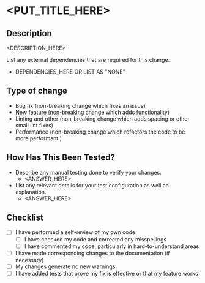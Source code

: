 # <PUT_TITLE_HERE>

## Description

<DESCRIPTION_HERE>

List any external dependencies that are required for this change.

- DEPENDENCIES_HERE OR LIST AS "NONE"

## Type of change

- Bug fix (non-breaking change which fixes an issue)
- New feature (non-breaking change which adds functionality)
- Linting and other (non-breaking change which adds spacing or other small lint fixes)
- Performance (non-breaking change which refactors the code to be more performant )

## How Has This Been Tested?

- Describe any manual testing done to verify your changes.
  - <ANSWER_HERE>
- List any relevant details for your test configuration as well an explanation.
  - <ANSWER_HERE>

## Checklist

- [ ] I have performed a self-review of my own code
  - [ ] I have checked my code and corrected any misspellings
  - [ ] I have commented my code, particularly in hard-to-understand areas
- [ ] I have made corresponding changes to the documentation (if necessary)
- [ ] My changes generate no new warnings
- [ ] I have added tests that prove my fix is effective or that my feature works
